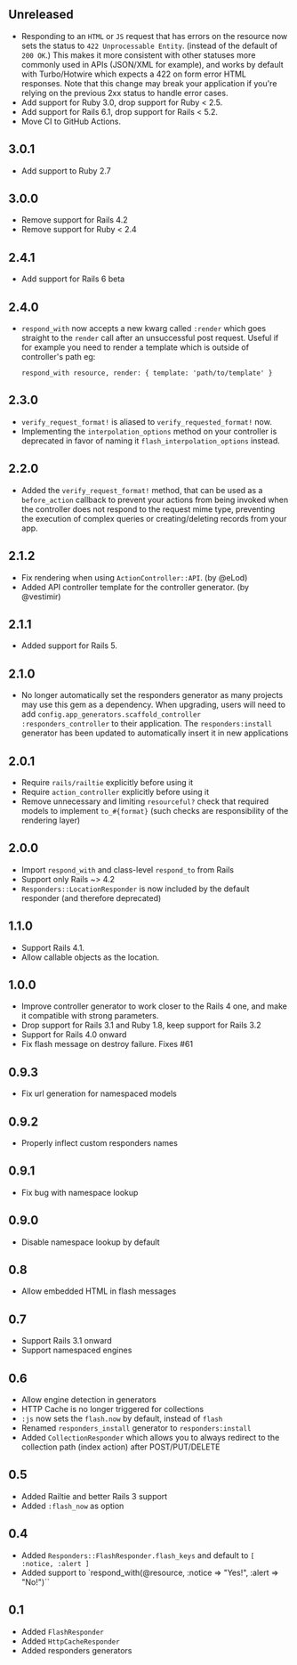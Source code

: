 ## Unreleased

* Responding to an `HTML` or `JS` request that has errors on the resource now sets the status to `422 Unprocessable Entity`. (instead of the default of `200 OK`.) This makes it more consistent with other statuses more commonly used in APIs (JSON/XML for example), and works by default with Turbo/Hotwire which expects a 422 on form error HTML responses. Note that this change may break your application if you're relying on the previous 2xx status to handle error cases.
* Add support for Ruby 3.0, drop support for Ruby < 2.5.
* Add support for Rails 6.1, drop support for Rails < 5.2.
* Move CI to GitHub Actions.

## 3.0.1

* Add support to Ruby 2.7

## 3.0.0

* Remove support for Rails 4.2
* Remove support for Ruby < 2.4

## 2.4.1

* Add support for Rails 6 beta

## 2.4.0

* `respond_with` now accepts a new kwarg called `:render` which goes straight to the `render`
   call after an unsuccessful post request. Useful if for example you need to render a template
   which is outside of controller's path eg:

   `respond_with resource, render: { template: 'path/to/template' }`

## 2.3.0

* `verify_request_format!` is aliased to `verify_requested_format!` now.
* Implementing the `interpolation_options` method on your controller is deprecated
  in favor of naming it `flash_interpolation_options` instead.

## 2.2.0

* Added the `verify_request_format!` method, that can be used as a `before_action`
  callback to prevent your actions from being invoked when the controller does
  not respond to the request mime type, preventing the execution of complex
  queries or creating/deleting records from your app.

## 2.1.2

* Fix rendering when using `ActionController::API`. (by @eLod)
* Added API controller template for the controller generator. (by @vestimir)

## 2.1.1

* Added support for Rails 5.

## 2.1.0

* No longer automatically set the responders generator as many projects may use this gem as a dependency. When upgrading, users will need to add `config.app_generators.scaffold_controller :responders_controller` to their application. The `responders:install` generator has been updated to automatically insert it in new applications

## 2.0.1

* Require `rails/railtie` explicitly before using it
* Require `action_controller` explicitly before using it
* Remove unnecessary and limiting `resourceful?` check that required models to implement `to_#{format}` (such checks are responsibility of the rendering layer)

## 2.0.0

* Import `respond_with` and class-level `respond_to` from Rails
* Support only Rails ~> 4.2
* `Responders::LocationResponder` is now included by the default responder (and therefore deprecated)

## 1.1.0

* Support Rails 4.1.
* Allow callable objects as the location.

## 1.0.0

* Improve controller generator to work closer to the Rails 4 one, and make it
  compatible with strong parameters.
* Drop support for Rails 3.1 and Ruby 1.8, keep support for Rails 3.2
* Support for Rails 4.0 onward
* Fix flash message on destroy failure. Fixes #61

## 0.9.3

* Fix url generation for namespaced models

## 0.9.2

* Properly inflect custom responders names

## 0.9.1

* Fix bug with namespace lookup

## 0.9.0

* Disable namespace lookup by default

## 0.8

* Allow embedded HTML in flash messages

## 0.7

* Support Rails 3.1 onward
* Support namespaced engines

## 0.6

* Allow engine detection in generators
* HTTP Cache is no longer triggered for collections
* `:js` now sets the `flash.now` by default, instead of `flash`
* Renamed `responders_install` generator to `responders:install`
* Added `CollectionResponder` which allows you to always redirect to the collection path
  (index action) after POST/PUT/DELETE

## 0.5

* Added Railtie and better Rails 3 support
* Added `:flash_now` as option

## 0.4

* Added `Responders::FlashResponder.flash_keys` and default to `[ :notice, :alert ]`
* Added support to `respond_with(@resource, :notice => "Yes!", :alert => "No!")``

## 0.1

* Added `FlashResponder`
* Added `HttpCacheResponder`
* Added responders generators
